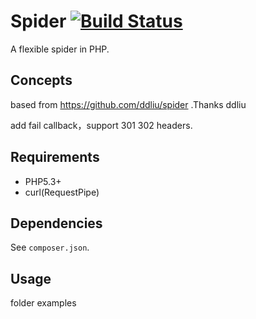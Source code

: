 # Spider [![Build Status](https://travis-ci.org/ddliu/spider.svg)](https://travis-ci.org/ddliu/spider)

A flexible spider in PHP.

## Concepts

based from https://github.com/ddliu/spider .Thanks ddliu  

add fail callback，support 301 302 headers.  


## Requirements

- PHP5.3+
- curl(RequestPipe)

## Dependencies

See `composer.json`.

## Usage

folder examples
